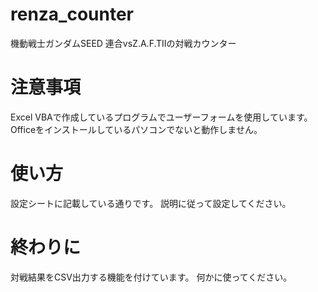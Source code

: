 # renza_counter
機動戦士ガンダムSEED 連合vsZ.A.F.TⅡの対戦カウンター

# 注意事項
Excel VBAで作成しているプログラムでユーザーフォームを使用しています。
Officeをインストールしているパソコンでないと動作しません。

# 使い方
設定シートに記載している通りです。
説明に従って設定してください。

# 終わりに
対戦結果をCSV出力する機能を付けています。
何かに使ってください。
